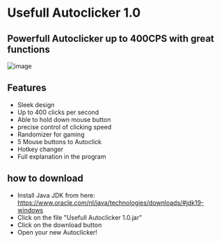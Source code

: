 # Usefull Autoclicker 1.0

## Powerfull Autoclicker up to 400CPS with great functions

![image](https://user-images.githubusercontent.com/119070855/226204455-dfa63a32-8092-4568-9e36-084990be85ea.png)

## Features

* Sleek design
* Up to 400 clicks per second
* Able to hold down mouse button
* precise control of clicking speed
* Randomizer for gaming
* 5 Mouse buttons to Autoclick
* Hotkey changer
* Full explanation in the program

## how to download

* Install Java JDK from here: https://www.oracle.com/nl/java/technologies/downloads/#jdk19-windows
* Click on the file "Usefull Autoclicker 1.0.jar"
* Click on the download button
* Open your new Autoclicker!